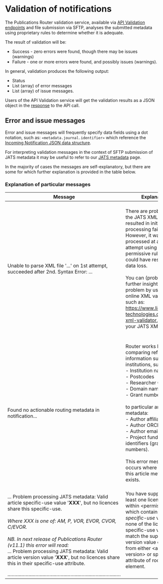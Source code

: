 # Validation of notifications

The Publications Router validation service, available via [API Validation endpoints](./Send.md#Validation-endpoints) and  file submission via SFTP, analyses the submitted metadata using proprietary rules to determine whether it is adequate.

The result of validation will be:
* Success - zero errors were found, though there may be issues (warnings)
* Failure - one or more errors were found, and possibly issues (warnings).

In general, validation produces the following output:
* Status
* List (array) of error messages
* List (array) of issue messages.

Users of the API Validation service will get the validation results as a JSON object in the [response](./Send.md#possible-http-responses) to the API call.  

## Error and issue messages
Error and issue messages will frequently specify data fields using a dot notation, such as: `«metadata.journal.identifier»` which reference the [Incoming Notification JSON data structure](./IncomingNotification.md#json-data-structure).  

For interpreting validation messages in the context of SFTP submission of JATS metadata it may be useful to refer to our [JATS metadata](../../JATS) page.

In the majority of cases the messages are self-explanatory, but there are some for which further explanation is provided in the table below.

### Explanation of particular messages

| Message | Explanation |
|---------|-------------|
|Unable to parse XML file '...' on 1st attempt, succeeded after 2nd. Syntax Error: ...|<br>There are problems with the JATS XML which resulted in initial processing failure. However, it was processed at a second attempt using more permissive rules, but this could have resulted in data loss. <br><br>You can (probably) gain further insight into the problem by using a (free) online XML validator, such as: https://www.liquid-technologies.com/online-xml-validator, to check your JATS XML.<br><br> |
|Found no actionable routing metadata in notification...|<br>Router works by comparing reference information supplied by institutions, such as:<br>- Institution name(s)<br>- Postcodes<br>- Researcher ORCIDs<br>- Domain names<br>- Grant numbers<br><br> to particular article metadata: <br>- Author affiliations<br>- Author ORCIDS<br>- Author email domains<br>- Project funding identifiers (grant numbers).<br><br>This error message occurs where none of this article metadata exists.<br><br>|
| ... Problem processing JATS metadata: Valid article specific-use value '**XXX**', but no licences share this specific-use.<br><br>*Where XXX is one of: AM, P, VOR, EVOR, CVOR, C/EVOR.*<br><br>*NB. In next release of Publications Router (v11.1) this error will read:*<br>... Problem processing JATS metadata: Valid article version value '**XXX**', but no licences share this in their specific-use attribute.  | You have supplied at least one licence value within &lt;permissions&gt; which contains a *specific-use* value, but none of the licence specific-use values match the supplied article version value obtained from either &lt;article-version&gt; or specific-use attribute of root &lt;article&gt; element.  |
|………………………………………………………………………||

